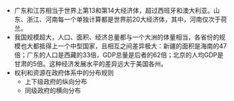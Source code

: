 - 广东和江苏相当于世界上第13和第14大经济体，超过西班牙和澳大利亚。山东、浙江、河南每一个单独计算都是世界前20大经济体，其中，河南仅次于荷兰。
- 我国规模超大，人口、面积、经济总量都与一个大洲的体量相当，各省份的规模也大都抵得上一个中型国家，且相互之间差异极大：新疆的面积是海南的47倍；广东的人口是西藏的33倍，GDP总量是后者的62倍；北京的人均GDP是甘肃的5倍。这种经济发展水平的差异远大于美国各州。
- 权利和资源在政府体系中的分布规则
	- 上下级政府的纵向分布
	- 同级政府的横向分布
